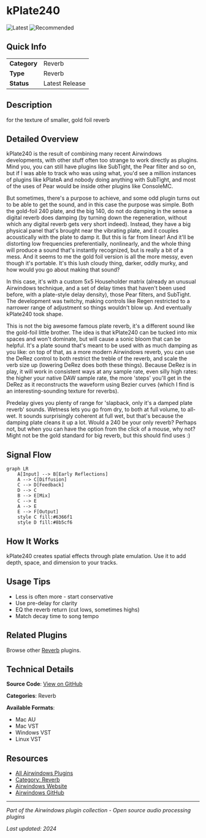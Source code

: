 # kPlate240

![Latest](https://img.shields.io/badge/-Latest-10b981) ![Recommended](https://img.shields.io/badge/-Recommended-6366f1)

## Quick Info

| | |
|---|---|
| **Category** | Reverb |
| **Type** | Reverb |
| **Status** | Latest Release |

## Description

for the texture of smaller, gold foil reverb

## Detailed Overview

kPlate240 is the result of combining many recent Airwindows developments, with other stuff often too strange to work directly as plugins. Mind you, you can still have plugins like SubTight, the Pear filter and so on, but if I was able to track who was using what, you'd see a million instances of plugins like kPlateA and nobody doing anything with SubTight, and most of the uses of Pear would be inside other plugins like ConsoleMC.

But sometimes, there's a purpose to achieve, and some odd plugin turns out to be able to get the sound, and in this case the purpose was simple. Both the gold-foil 240 plate, and the big 140, do not do damping in the sense a digital reverb does damping (by turning down the regeneration, without which any digital reverb gets very short indeed). Instead, they have a big physical panel that's brought near the vibrating plate, and it couples acoustically with the plate to damp it. But this is far from linear! And it'll be distorting low frequencies preferentially, nonlinearly, and the whole thing will produce a sound that's instantly recognized, but is really a bit of a mess. And it seems to me the gold foil version is all the more messy, even though it's portable. It's this lush cloudy thing, darker, oddly murky, and how would you go about making that sound?

In this case, it's with a custom 5x5 Householder matrix (already an unusual Airwindows technique, and a set of delay times that haven't been used before, with a plate-style delay density), those Pear filters, and SubTight. The development was twitchy, making controls like Regen restricted to a narrower range of adjustment so things wouldn't blow up. And eventually kPlate240 took shape.

This is not the big awesome famous plate reverb, it's a different sound like the gold-foil little brother. The idea is that kPlate240 can be tucked into mix spaces and won't dominate, but will cause a sonic bloom that can be helpful. It's a plate sound that's meant to be used with as much damping as you like: on top of that, as a more modern Airwindows reverb, you can use the DeRez control to both restrict the treble of the reverb, and scale the verb size up (lowering DeRez does both these things). Because DeRez is in play, it will work in consistent ways at any sample rate, even silly high rates: the higher your native DAW sample rate, the more 'steps' you'll get in the DeRez as it reconstructs the waveform using Bezier curves (which I find is an interesting-sounding texture for reverbs).

Predelay gives you plenty of range for 'slapback, only it's a damped plate reverb' sounds. Wetness lets you go from dry, to both at full volume, to all-wet. It sounds surprisingly coherent at full wet, but that's because the damping plate cleans it up a lot. Would a 240 be your only reverb? Perhaps not, but when you can have the option from the click of a mouse, why not? Might not be the gold standard for big reverb, but this should find uses :)

## Signal Flow

```mermaid
graph LR
    A[Input] --> B[Early Reflections]
    A --> C[Diffusion]
    C --> D[Feedback]
    D --> C
    B --> E[Mix]
    C --> E
    A --> E
    E --> F[Output]
    style C fill:#6366f1
    style D fill:#8b5cf6
```

## How It Works

kPlate240 creates spatial effects through plate emulation. Use it to add depth, space, and dimension to your tracks.

## Usage Tips

- Less is often more - start conservative
- Use pre-delay for clarity
- EQ the reverb return (cut lows, sometimes highs)
- Match decay time to song tempo


## Related Plugins

Browse other [Reverb](../categories/reverb.md) plugins.


## Technical Details

**Source Code**: [View on GitHub](https://github.com/airwindows/airwindows/tree/master/plugins/LinuxVST/src/kPlate240)

**Categories**: Reverb

**Available Formats**:
- Mac AU
- Mac VST
- Windows VST
- Linux VST

## Resources

- [All Airwindows Plugins](../../README.md)
- [Category: Reverb](../categories/reverb.md)
- [Airwindows Website](https://www.airwindows.com)
- [Airwindows GitHub](https://github.com/airwindows/airwindows)

---

*Part of the Airwindows plugin collection - Open source audio processing plugins*

*Last updated: 2024*

